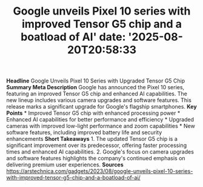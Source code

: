 ﻿---
title: "Google unveils Pixel 10 series with improved Tensor G5 chip and a boatload of AI'
date: '2025-08-20T20:58:33"
category: "Markets"
summary: ""
slug: "google unveils pixel 10 series with improved tensor g5 chip "
source_urls:
  - "https://arstechnica.com/gadgets/2025/08/google-unveils-pixel-10-series-with-improved-tensor-g5-chip-and-a-boatload-of-ai/"
seo:
  title: "Google unveils Pixel 10 series with improved Tensor G5 chip and a boatload of AI | Hash n Hedge'
  description: '"
  keywords: ["news", "markets", "brief"]
---
**Headline** Google Unveils Pixel 10 Series with Upgraded Tensor G5 Chip  **Summary Meta Description** Google has announced the Pixel 10 series, featuring an improved Tensor G5 chip and enhanced AI capabilities. The new lineup includes various camera upgrades and software features. This release marks a significant upgrade for Google's flagship smartphones.  **Key Points**  * Improved Tensor G5 chip with enhanced processing power * Enhanced AI capabilities for better performance and efficiency * Upgraded cameras with improved low-light performance and zoom capabilities * New software features, including improved battery life and security enhancements  **Short Takeaways**  1. The updated Tensor G5 chip is a significant improvement over its predecessor, offering faster processing times and enhanced AI capabilities. 2. Google's focus on camera upgrades and software features highlights the company's continued emphasis on delivering premium user experiences.  **Sources** https://arstechnica.com/gadgets/2023/08/google-unveils-pixel-10-series-with-improved-tensor-g5-chip-and-a-boatload-of-ai/ 
